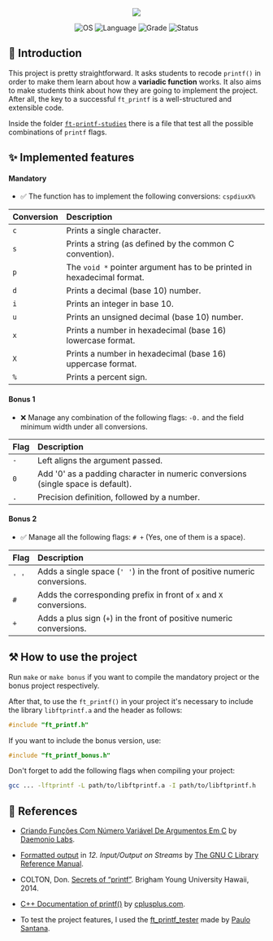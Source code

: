 <p align="center">
    <img src="https://user-images.githubusercontent.com/102881479/215298013-ff93daf3-6f0c-4226-9474-65b280e579fe.png">
</p>

<p align="center">
    <img src="https://img.shields.io/badge/OS-Linux-blue" alt="OS">
    <img src="https://img.shields.io/badge/Language-C%20%7C%20C%2B%2B-blue.svg" alt="Language">
    <img src="https://img.shields.io/badge/Grade-110%2F100-brightgreen.svg" alt="Grade">
    <img src="https://img.shields.io/badge/Status-Completed-brightgreen.svg" alt="Status">
</p>


## 📣 Introduction

This project is pretty straightforward. It asks students to recode `printf()` in order to make them learn about how a **variadic function** works. It also aims to make students think about how they are going to implement the project. After all, the key to a successful `ft_printf` is a well-structured and extensible code.

Inside the folder [`ft-printf-studies`](https://github.com/ygor-sena/42cursus-ft-printf/blob/main/ft-printf-studies/ft_printf_studies.c) there is a file that test all the possible combinations of `printf` flags.

## ✨ Implemented features

#### Mandatory

- ✅ The function has to implement the following conversions: `cspdiuxX%`

| Conversion | Description |
|:----|:-----|
| `c`  | Prints a single character. |
| `s`  | Prints a string (as defined by the common C convention). |
| `p`  | The `void *` pointer argument has to be printed in hexadecimal format. |
| `d`  | Prints a decimal (base 10) number. |
| `i`  | Prints an integer in base 10. |
| `u`  | Prints an unsigned decimal (base 10) number. |
| `x`  | Prints a number in hexadecimal (base 16) lowercase format. |
| `X`  | Prints a number in hexadecimal (base 16) uppercase format. |
| `%`  | Prints a percent sign. |

#### Bonus 1

- ❌ Manage any combination of the following flags: `-0.` and the field minimum width under all conversions.

| Flag | Description |
|:----|:-----|
| `-`  | Left aligns the argument passed. |
| `0`  | Add '0' as a padding character in numeric conversions (single space is default). |
| `.`  | Precision definition, followed by a number. |

#### Bonus 2

- ✅ Manage all the following flags: `# +` (Yes, one of them is a space).

| Flag | Description |
|:----|:-----|
| `' '`  | Adds a single space (`' '`) in the front of positive numeric conversions. |
| `#`  | Adds the corresponding prefix in front of `x` and `X` conversions. |
| `+`  | Adds a plus sign (`+`) in the front of positive numeric conversions. |


## ⚒️ How to use the project

Run `make` or `make bonus` if you want to compile the mandatory project or the bonus project respectively.

After that, to use the `ft_printf()` in your project it's necessary to include the library `libftprintf.a` and the header as follows:

```c
#include "ft_printf.h" 
```

If you want to include the bonus version, use:

```c
#include "ft_printf_bonus.h" 
```

Don't forget to add the following flags when compiling your project:

```bash
gcc ... -lftprintf -L path/to/libftprintf.a -I path/to/libftprintf.h
```

## 📖 References

- [Criando Funções Com Número Variável De Argumentos Em C](https://daemoniolabs.wordpress.com/tag/como-utilizar-va_start-va_arg-va_end-e-va_list/) by [Daemonio Labs](https://daemoniolabs.wordpress.com/).

- [Formatted output](https://www.gnu.org/software/libc/manual/html_node/Formatted-Output.html) in _12. Input/Output on Streams_ by [The GNU C Library Reference Manual](https://www.gnu.org/software/libc/manual/2.36/html_mono/libc.html).
- COLTON, Don. [Secrets of “printf”](https://www.studocu.com/en-us/document/florida-institute-of-technology/ae-comp-techniques/secrets-of-printf/3918181). Brigham Young University Hawaii, 2014.
- [C++ Documentation of printf()](https://cplusplus.com/reference/cstdio/printf/) by [cplusplus.com](https://cplusplus.com/reference/).
- To test the project features, I used the [ft_printf_tester](https://github.com/paulo-santana/ft_printf_tester.git) made by [Paulo Santana](https://github.com/paulo-santana).
